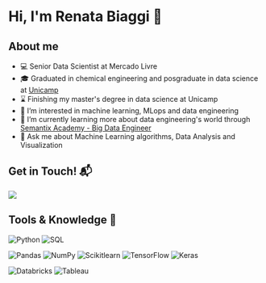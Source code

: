 # Hi, I'm Renata Biaggi 👋

## About me

- 💻 Senior Data Scientist at Mercado Livre
- 🎓 Graduated in chemical engineering and posgraduate in data science at [Unicamp](https://ic.unicamp.br/en/~mdc/)
- ⌛ Finishing my master's degree in data science at Unicamp
- 👀 I’m interested in machine learning, MLops and data engineering
- 🌱 I’m currently learning more about data engineering's world through [Semantix Academy - Big Data Engineer](https://ic.unicamp.br/en/~mdc/)
- 💬 Ask me about Machine Learning algorithms, Data Analysis and Visualization  

## Get in Touch! 📬
[<img src="https://img.shields.io/badge/linkedin-%230077B5.svg?&style=for-the-badge&logo=linkedin&logoColor=white" />](https://www.linkedin.com/in/renata-biaggi-262a50111/) 

## Tools & Knowledge 🚀 
![Python](https://img.shields.io/badge/python-3670A0?style=for-the-badge&logo=python&logoColor=ffdd54) ![SQL](https://img.shields.io/badge/PostgreSQL-316192?style=for-the-badge&logo=postgresql&logoColor=white) 

![Pandas](https://img.shields.io/badge/pandas-%23150458.svg?style=for-the-badge&logo=pandas&logoColor=white) ![NumPy](https://img.shields.io/badge/numpy-%23013243.svg?style=for-the-badge&logo=numpy&logoColor=white) ![Scikitlearn](https://img.shields.io/badge/scikit_learn-F7931E?style=for-the-badge&logo=scikit-learn&logoColor=white) ![TensorFlow](https://img.shields.io/badge/TensorFlow-%23FF6F00.svg?style=for-the-badge&logo=TensorFlow&logoColor=white) ![Keras](https://img.shields.io/badge/Keras-%23D00000.svg?style=for-the-badge&logo=Keras&logoColor=white)

![Databricks](https://img.shields.io/badge/Databricks-FF3621?style=for-the-badge&logo=Databricks&logoColor=white) ![Tableau](https://img.shields.io/badge/Tableau-E97627?style=for-the-badge&logo=Tableau&logoColor=white)


<!---
rebiaggi/rebiaggi is a ✨ special ✨ repository because its `README.md` (this file) appears on your GitHub profile.
You can click the Preview link to take a look at your changes.
--->
